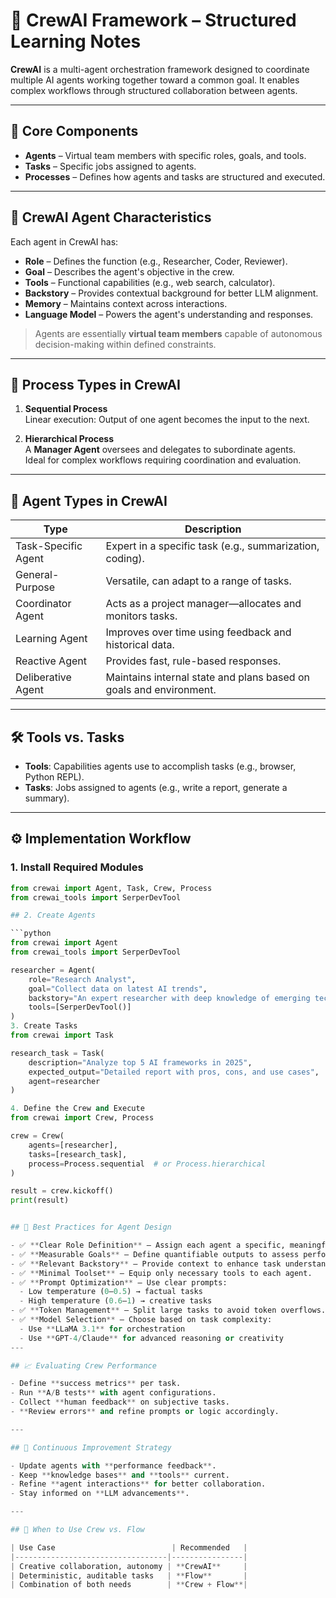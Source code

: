 # 🚀 CrewAI Framework – Structured Learning Notes

**CrewAI** is a multi-agent orchestration framework designed to coordinate multiple AI agents working together toward a common goal. It enables complex workflows through structured collaboration between agents.

---

## 🧩 Core Components

- **Agents** – Virtual team members with specific roles, goals, and tools.
- **Tasks** – Specific jobs assigned to agents.
- **Processes** – Defines how agents and tasks are structured and executed.

---

## 👤 CrewAI Agent Characteristics

Each agent in CrewAI has:
- **Role** – Defines the function (e.g., Researcher, Coder, Reviewer).
- **Goal** – Describes the agent's objective in the crew.
- **Tools** – Functional capabilities (e.g., web search, calculator).
- **Backstory** – Provides contextual background for better LLM alignment.
- **Memory** – Maintains context across interactions.
- **Language Model** – Powers the agent's understanding and responses.

> Agents are essentially **virtual team members** capable of autonomous decision-making within defined constraints.

---

## 🔄 Process Types in CrewAI

1. **Sequential Process**  
   Linear execution: Output of one agent becomes the input to the next.

2. **Hierarchical Process**  
   A **Manager Agent** oversees and delegates to subordinate agents.  
   Ideal for complex workflows requiring coordination and evaluation.

---

## 🧠 Agent Types in CrewAI

| Type                | Description                                                                 |
|---------------------|------------------------------------------------------------------------------|
| Task-Specific Agent | Expert in a specific task (e.g., summarization, coding).                    |
| General-Purpose     | Versatile, can adapt to a range of tasks.                                  |
| Coordinator Agent   | Acts as a project manager—allocates and monitors tasks.                    |
| Learning Agent      | Improves over time using feedback and historical data.                     |
| Reactive Agent      | Provides fast, rule-based responses.                                        |
| Deliberative Agent  | Maintains internal state and plans based on goals and environment.         |

---

## 🛠️ Tools vs. Tasks

- **Tools**: Capabilities agents use to accomplish tasks (e.g., browser, Python REPL).
- **Tasks**: Jobs assigned to agents (e.g., write a report, generate a summary).

---

## ⚙️ Implementation Workflow

### 1. Install Required Modules

```python
from crewai import Agent, Task, Crew, Process
from crewai_tools import SerperDevTool

## 2. Create Agents

```python
from crewai import Agent
from crewai_tools import SerperDevTool

researcher = Agent(
    role="Research Analyst",
    goal="Collect data on latest AI trends",
    backstory="An expert researcher with deep knowledge of emerging technologies.",
    tools=[SerperDevTool()]
)
3. Create Tasks
from crewai import Task

research_task = Task(
    description="Analyze top 5 AI frameworks in 2025",
    expected_output="Detailed report with pros, cons, and use cases",
    agent=researcher
)

4. Define the Crew and Execute
from crewai import Crew, Process

crew = Crew(
    agents=[researcher],
    tasks=[research_task],
    process=Process.sequential  # or Process.hierarchical
)

result = crew.kickoff()
print(result)


## 🧪 Best Practices for Agent Design

- ✅ **Clear Role Definition** – Assign each agent a specific, meaningful role.
- ✅ **Measurable Goals** – Define quantifiable outputs to assess performance.
- ✅ **Relevant Backstory** – Provide context to enhance task understanding.
- ✅ **Minimal Toolset** – Equip only necessary tools to each agent.
- ✅ **Prompt Optimization** – Use clear prompts:
  - Low temperature (0–0.5) → factual tasks  
  - High temperature (0.6–1) → creative tasks
- ✅ **Token Management** – Split large tasks to avoid token overflows.
- ✅ **Model Selection** – Choose based on task complexity:
  - Use **LLaMA 3.1** for orchestration  
  - Use **GPT-4/Claude** for advanced reasoning or creativity
---

## 📈 Evaluating Crew Performance

- Define **success metrics** per task.
- Run **A/B tests** with agent configurations.
- Collect **human feedback** on subjective tasks.
- **Review errors** and refine prompts or logic accordingly.

---

## 🔁 Continuous Improvement Strategy

- Update agents with **performance feedback**.
- Keep **knowledge bases** and **tools** current.
- Refine **agent interactions** for better collaboration.
- Stay informed on **LLM advancements**.

---

## 🤖 When to Use Crew vs. Flow

| Use Case                          | Recommended   |
|----------------------------------|----------------|
| Creative collaboration, autonomy | **CrewAI**     |
| Deterministic, auditable tasks   | **Flow**       |
| Combination of both needs        | **Crew + Flow**|
